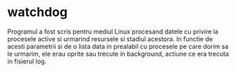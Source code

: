 # watchdog
Programul a fost scris pentru mediul Linux procesand datele cu privire la procesele active si urmarind resursele si stadiul acestora. In functie de acesti parametrii si de o lista data in prealabil cu procesele pe care dorim sa le urmarim, ele erau oprite sau trecute in background, actiune ce era trecuta in fisierul log.
